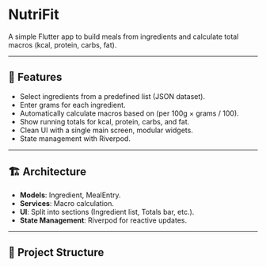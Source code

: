 # NutriFit

A simple Flutter app to build meals from ingredients and calculate total macros (kcal, protein, carbs, fat).

---

## 🚀 Features
- Select ingredients from a predefined list (JSON dataset).
- Enter grams for each ingredient.
- Automatically calculate macros based on (per 100g × grams / 100).
- Show running totals for kcal, protein, carbs, and fat.
- Clean UI with a single main screen, modular widgets.
- State management with Riverpod.

---

## 🏗️ Architecture
- **Models**: Ingredient, MealEntry.
- **Services**: Macro calculation.
- **UI**: Split into sections (Ingredient list, Totals bar, etc.).
- **State Management**: Riverpod for reactive updates.

---

## 📂 Project Structure
